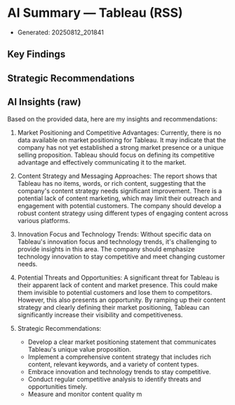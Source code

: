 # AI Summary — Tableau (RSS)

- Generated: 20250812_201841

## Key Findings

## Strategic Recommendations

## AI Insights (raw)

Based on the provided data, here are my insights and recommendations:

1. Market Positioning and Competitive Advantages: Currently, there is no data available on market positioning for Tableau. It may indicate that the company has not yet established a strong market presence or a unique selling proposition. Tableau should focus on defining its competitive advantage and effectively communicating it to the market.

2. Content Strategy and Messaging Approaches: The report shows that Tableau has no items, words, or rich content, suggesting that the company's content strategy needs significant improvement. There is a potential lack of content marketing, which may limit their outreach and engagement with potential customers. The company should develop a robust content strategy using different types of engaging content across various platforms.

3. Innovation Focus and Technology Trends: Without specific data on Tableau's innovation focus and technology trends, it's challenging to provide insights in this area. The company should emphasize technology innovation to stay competitive and meet changing customer needs.

4. Potential Threats and Opportunities: A significant threat for Tableau is their apparent lack of content and market presence. This could make them invisible to potential customers and lose them to competitors. However, this also presents an opportunity. By ramping up their content strategy and clearly defining their market positioning, Tableau can significantly increase their visibility and competitiveness.

5. Strategic Recommendations: 

   - Develop a clear market positioning statement that communicates Tableau's unique value proposition.
   - Implement a comprehensive content strategy that includes rich content, relevant keywords, and a variety of content types.
   - Embrace innovation and technology trends to stay competitive.
   - Conduct regular competitive analysis to identify threats and opportunities timely.
   - Measure and monitor content quality m
